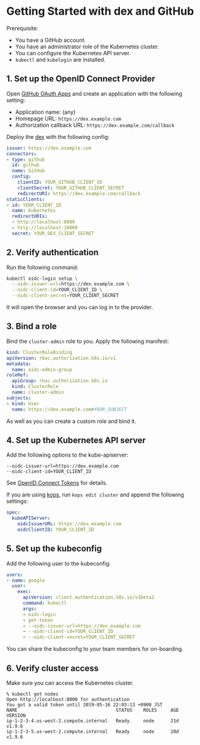 # Getting Started with dex and GitHub

Prerequisite:

- You have a GitHub account.
- You have an administrator role of the Kubernetes cluster.
- You can configure the Kubernetes API server.
- `kubectl` and `kubelogin` are installed.


## 1. Set up the OpenID Connect Provider

Open [GitHub OAuth Apps](https://github.com/settings/developers) and create an application with the following setting:

- Application name: (any)
- Homepage URL: `https://dex.example.com`
- Authorization callback URL: `https://dex.example.com/callback`

Deploy the [dex](https://github.com/dexidp/dex) with the following config:

```yaml
issuer: https://dex.example.com
connectors:
- type: github
  id: github
  name: GitHub
  config:
    clientID: YOUR_GITHUB_CLIENT_ID
    clientSecret: YOUR_GITHUB_CLIENT_SECRET
    redirectURI: https://dex.example.com/callback
staticClients:
- id: YOUR_CLIENT_ID
  name: Kubernetes
  redirectURIs:
  - http://localhost:8000
  - http://localhost:18000
  secret: YOUR_DEX_CLIENT_SECRET
```


## 2. Verify authentication

Run the following command:

```sh
kubectl oidc-login setup \
  --oidc-issuer-url=https://dex.example.com \
  --oidc-client-id=YOUR_CLIENT_ID \
  --oidc-client-secret=YOUR_CLIENT_SECRET
```

It will open the browser and you can log in to the provider.


## 3. Bind a role

Bind the `cluster-admin` role to you.
Apply the following manifest:

```yaml
kind: ClusterRoleBinding
apiVersion: rbac.authorization.k8s.io/v1
metadata:
  name: oidc-admin-group
roleRef:
  apiGroup: rbac.authorization.k8s.io
  kind: ClusterRole
  name: cluster-admin
subjects:
- kind: User
  name: https://dex.example.com#YOUR_SUBJECT
```

As well as you can create a custom role and bind it.


## 4. Set up the Kubernetes API server

Add the following options to the kube-apiserver:

```
--oidc-issuer-url=https://dex.example.com
--oidc-client-id=YOUR_CLIENT_ID
```

See [OpenID Connect Tokens](https://kubernetes.io/docs/reference/access-authn-authz/authentication/#openid-connect-tokens) for details.

If you are using [kops](https://github.com/kubernetes/kops), run `kops edit cluster` and append the following settings:

```yaml
spec:
  kubeAPIServer:
    oidcIssuerURL: https://dex.example.com
    oidcClientID: YOUR_CLIENT_ID
```


## 5. Set up the kubeconfig

Add the following user to the kubeconfig:

```yaml
users:
- name: google
  user:
    exec:
      apiVersion: client.authentication.k8s.io/v1beta1
      command: kubectl
      args:
      - oidc-login
      - get-token
      - --oidc-issuer-url=https://dex.example.com
      - --oidc-client-id=YOUR_CLIENT_ID
      - --oidc-client-secret=YOUR_CLIENT_SECRET
```

You can share the kubeconfig to your team members for on-boarding.


## 6. Verify cluster access

Make sure you can access the Kubernetes cluster.

```
% kubectl get nodes
Open http://localhost:8000 for authentication
You got a valid token until 2019-05-16 22:03:13 +0900 JST
NAME                                    STATUS    ROLES     AGE       VERSION
ip-1-2-3-4.us-west-2.compute.internal   Ready     node      21d       v1.9.6
ip-1-2-3-5.us-west-2.compute.internal   Ready     node      20d       v1.9.6
```
